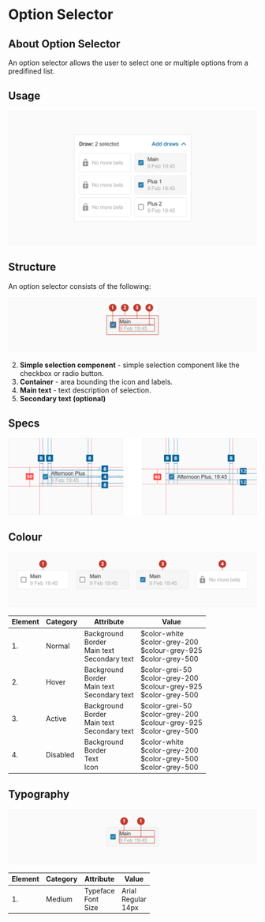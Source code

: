 # Option Selector

## About Option Selector

An option selector allows the user to select one or multiple options from a predifined list.

## Usage

![checkboxButtonUsage](media/selector-usage.png)

## Structure

An option selector consists of the following:

![checkboxButtonUsage](media/selector-struture.png)

2. **Simple selection component** - simple selection component like the checkbox or radio button.
3. **Container** - area bounding the icon and labels.
4. **Main text** - text description of selection.
5. **Secondary text (optional)**

## Specs

![checkboxButtonUsage](media/selector-specs.png)

## Colour

![checkboxButtonUsage](./media/selector.png)

| Element | Category | Attribute                                                 | Value                                                                              |
| ------- | -------- | --------------------------------------------------------- | ---------------------------------------------------------------------------------- |
| 1.      | Normal   | Background<br />Border<br />Main text<br />Secondary text | \$color-white<br />\$​color-grey-200<br />\$colour-grey-925<br />\$color-grey-500  |
| 2.      | Hover    | Background<br />Border<br />Main text<br />Secondary text | \$color-grei-50<br />\$color-grey-200<br />\$colour-grey-925<br />\$color-grey-500 |
| 3.      | Active   | Background<br />Border<br />Main text<br />Secondary text | \$color-grei-50<br />\$color-grey-200<br />\$colour-grey-925<br />\$color-grey-500 |
| 4.      | Disabled | Background<br />Border<br />Text<br />Icon                | \$color-white<br />\$color-grey-200<br />\$color-grey-500<br />\$color-grey-500    |

## Typography

![checkboxButtonUsage](media/selector-typography.png)

| Element | Category | Attribute                    | Value                         |
| ------- | -------- | ---------------------------- | ----------------------------- |
| 1.      | Medium   | Typeface<br />Font<br />Size | Arial <br />Regular<br />14px |

